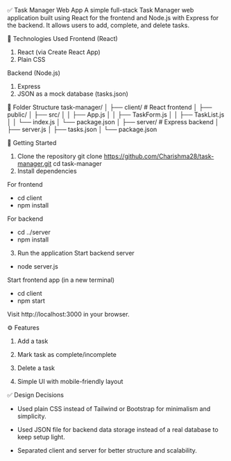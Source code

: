 ✅ Task Manager Web App
A simple full-stack Task Manager web application built using React for the frontend and Node.js with Express for the backend. It allows users to add, complete, and delete tasks.

🔧 Technologies Used
Frontend (React)
1) React (via Create React App)
2) Plain CSS

Backend (Node.js)
1) Express
2) JSON as a mock database (tasks.json)

📁 Folder Structure
task-manager/
│
├── client/           # React frontend
│   ├── public/
│   ├── src/
│   │   ├── App.js
│   │   ├── TaskForm.js
│   │   ├── TaskList.js
│   │   └── index.js
│   └── package.json
│
├── server/           # Express backend
│   ├── server.js
│   ├── tasks.json
│   └── package.json

🚀 Getting Started
1. Clone the repository
git clone https://github.com/Charishma28/task-manager.git
cd task-manager
2. Install dependencies

For frontend
- cd client
- npm install

For backend
- cd ../server
- npm install
  
3. Run the application
Start backend server
- node server.js

Start frontend app (in a new terminal)
- cd client
- npm start

Visit http://localhost:3000 in your browser.

⚙️ Features
1) Add a task

2) Mark task as complete/incomplete

3) Delete a task

4) Simple UI with mobile-friendly layout

✅ Design Decisions
- Used plain CSS instead of Tailwind or Bootstrap for minimalism and simplicity.

- Used JSON file for backend data storage instead of a real database to keep setup light.

- Separated client and server for better structure and scalability.

